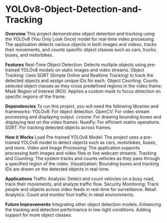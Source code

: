 # YOLOv8-Object-Detection-and-Tracking

**Overview**
This project demonstrates object detection and tracking using the YOLOv8 (You Only Look Once) model for real-time video processing. The application detects various objects in both images and videos, tracks their movements, and counts specific object classes such as cars, trucks, buses, and motorbikes.

**Features**
Real-Time Object Detection: Detects multiple objects using pre-trained YOLOv8 models on static images and video streams.
Object Tracking: Uses SORT (Simple Online and Realtime Tracking) to track the detected objects and assign unique IDs for each.
Object Counting: Counts selected object classes as they cross predefined regions in the video frame.
Mask Region of Interest (ROI): Applies a custom mask to focus detection on specific regions of the frame.

**Dependencies**
To run this project, you will need the following libraries and frameworks:
YOLOv8: For object detection.
OpenCV: For video stream processing and displaying output.
cvzone: For drawing bounding boxes and displaying text on the video frames.
NumPy: For efficient matrix operations.
SORT: For tracking detected objects across frames.

**How it Works**
Load Pre-trained YOLOv8 Model: The project uses a pre-trained YOLOv8 model to detect objects such as cars, motorbikes, buses, and more.
Video and Image Processing: The application supports processing both images and video files or live webcam streams.
Tracking and Counting: The system tracks and counts vehicles as they pass through a specified region of the video.
Visualization: Bounding boxes and tracking IDs are drawn on the detected objects in real-time.

**Applications**
Traffic Analysis: Detect and count vehicles on a busy road, track their movements, and analyze traffic flow.
Security Monitoring: Track people and objects across video feeds in real-time for surveillance.
Retail Analytics: Count and monitor foot traffic in retail environments.

**Future Improvements**
Integrating other object detection models.
Enhancing the tracking and detection performance in low-light conditions.
Adding support for more object classes.
